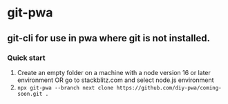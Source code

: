 # git-pwa

## git-cli for use in pwa where git is not installed.

### Quick start

1. Create an empty folder on a machine with a node version 16 or later environment 
OR go to stackblitz.com and select node.js environment
2. `npx git-pwa --branch next clone https://github.com/diy-pwa/coming-soon.git .`
